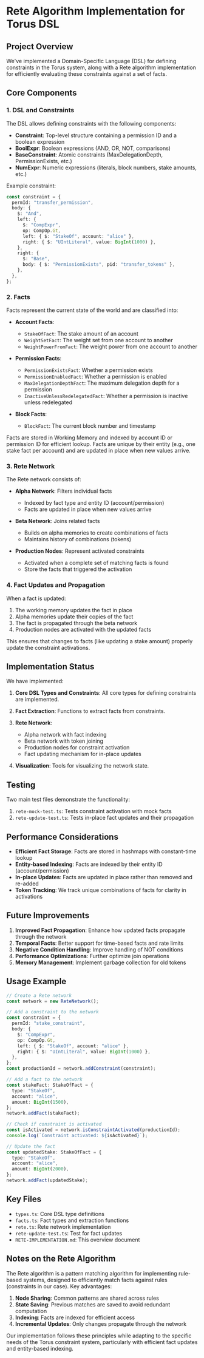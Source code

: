 # Rete Algorithm Implementation for Torus DSL

## Project Overview

We've implemented a Domain-Specific Language (DSL) for defining constraints in the Torus system, along with a Rete algorithm implementation for efficiently evaluating these constraints against a set of facts.

## Core Components

### 1. DSL and Constraints

The DSL allows defining constraints with the following components:

- **Constraint**: Top-level structure containing a permission ID and a boolean expression
- **BoolExpr**: Boolean expressions (AND, OR, NOT, comparisons)
- **BaseConstraint**: Atomic constraints (MaxDelegationDepth, PermissionExists, etc.)
- **NumExpr**: Numeric expressions (literals, block numbers, stake amounts, etc.)

Example constraint:

```typescript
const constraint = {
  permId: "transfer_permission",
  body: {
    $: "And",
    left: {
      $: "CompExpr",
      op: CompOp.Gt,
      left: { $: "StakeOf", account: "alice" },
      right: { $: "UIntLiteral", value: BigInt(1000) },
    },
    right: {
      $: "Base",
      body: { $: "PermissionExists", pid: "transfer_tokens" },
    },
  },
};
```

### 2. Facts

Facts represent the current state of the world and are classified into:

- **Account Facts**:

  - `StakeOfFact`: The stake amount of an account
  - `WeightSetFact`: The weight set from one account to another
  - `WeightPowerFromFact`: The weight power from one account to another

- **Permission Facts**:

  - `PermissionExistsFact`: Whether a permission exists
  - `PermissionEnabledFact`: Whether a permission is enabled
  - `MaxDelegationDepthFact`: The maximum delegation depth for a permission
  - `InactiveUnlessRedelegatedFact`: Whether a permission is inactive unless redelegated

- **Block Facts**:
  - `BlockFact`: The current block number and timestamp

Facts are stored in Working Memory and indexed by account ID or permission ID for efficient lookup. Facts are unique by their entity (e.g., one stake fact per account) and are updated in place when new values arrive.

### 3. Rete Network

The Rete network consists of:

- **Alpha Network**: Filters individual facts

  - Indexed by fact type and entity ID (account/permission)
  - Facts are updated in place when new values arrive

- **Beta Network**: Joins related facts

  - Builds on alpha memories to create combinations of facts
  - Maintains history of combinations (tokens)

- **Production Nodes**: Represent activated constraints
  - Activated when a complete set of matching facts is found
  - Store the facts that triggered the activation

### 4. Fact Updates and Propagation

When a fact is updated:

1. The working memory updates the fact in place
2. Alpha memories update their copies of the fact
3. The fact is propagated through the beta network
4. Production nodes are activated with the updated facts

This ensures that changes to facts (like updating a stake amount) properly update the constraint activations.

## Implementation Status

We have implemented:

1. **Core DSL Types and Constraints**: All core types for defining constraints are implemented.

2. **Fact Extraction**: Functions to extract facts from constraints.

3. **Rete Network**:

   - Alpha network with fact indexing
   - Beta network with token joining
   - Production nodes for constraint activation
   - Fact updating mechanism for in-place updates

4. **Visualization**: Tools for visualizing the network state.

## Testing

Two main test files demonstrate the functionality:

1. `rete-mock-test.ts`: Tests constraint activation with mock facts
2. `rete-update-test.ts`: Tests in-place fact updates and their propagation

## Performance Considerations

- **Efficient Fact Storage**: Facts are stored in hashmaps with constant-time lookup
- **Entity-based Indexing**: Facts are indexed by their entity ID (account/permission)
- **In-place Updates**: Facts are updated in place rather than removed and re-added
- **Token Tracking**: We track unique combinations of facts for clarity in activations

## Future Improvements

1. **Improved Fact Propagation**: Enhance how updated facts propagate through the network
2. **Temporal Facts**: Better support for time-based facts and rate limits
3. **Negative Condition Handling**: Improve handling of NOT conditions
4. **Performance Optimizations**: Further optimize join operations
5. **Memory Management**: Implement garbage collection for old tokens

## Usage Example

```typescript
// Create a Rete network
const network = new ReteNetwork();

// Add a constraint to the network
const constraint = {
  permId: "stake_constraint",
  body: {
    $: "CompExpr",
    op: CompOp.Gt,
    left: { $: "StakeOf", account: "alice" },
    right: { $: "UIntLiteral", value: BigInt(1000) },
  },
};
const productionId = network.addConstraint(constraint);

// Add a fact to the network
const stakeFact: StakeOfFact = {
  type: "StakeOf",
  account: "alice",
  amount: BigInt(1500),
};
network.addFact(stakeFact);

// Check if constraint is activated
const isActivated = network.isConstraintActivated(productionId);
console.log(`Constraint activated: ${isActivated}`);

// Update the fact
const updatedStake: StakeOfFact = {
  type: "StakeOf",
  account: "alice",
  amount: BigInt(2000),
};
network.addFact(updatedStake);
```

## Key Files

- `types.ts`: Core DSL type definitions
- `facts.ts`: Fact types and extraction functions
- `rete.ts`: Rete network implementation
- `rete-update-test.ts`: Test for fact updates
- `RETE-IMPLEMENTATION.md`: This overview document

## Notes on the Rete Algorithm

The Rete algorithm is a pattern matching algorithm for implementing rule-based systems, designed to efficiently match facts against rules (constraints in our case). Key advantages:

1. **Node Sharing**: Common patterns are shared across rules
2. **State Saving**: Previous matches are saved to avoid redundant computation
3. **Indexing**: Facts are indexed for efficient access
4. **Incremental Updates**: Only changes propagate through the network

Our implementation follows these principles while adapting to the specific needs of the Torus constraint system, particularly with efficient fact updates and entity-based indexing.
